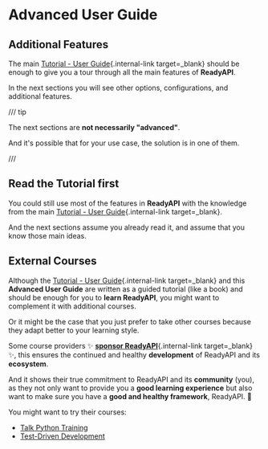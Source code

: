 # Advanced User Guide

## Additional Features

The main [Tutorial - User Guide](../tutorial/index.md){.internal-link target=\_blank} should be enough to give you a tour through all the main features of **ReadyAPI**.

In the next sections you will see other options, configurations, and additional features.

/// tip

The next sections are **not necessarily "advanced"**.

And it's possible that for your use case, the solution is in one of them.

///

## Read the Tutorial first

You could still use most of the features in **ReadyAPI** with the knowledge from the main [Tutorial - User Guide](../tutorial/index.md){.internal-link target=\_blank}.

And the next sections assume you already read it, and assume that you know those main ideas.

## External Courses

Although the [Tutorial - User Guide](../tutorial/index.md){.internal-link target=\_blank} and this **Advanced User Guide** are written as a guided tutorial (like a book) and should be enough for you to **learn ReadyAPI**, you might want to complement it with additional courses.

Or it might be the case that you just prefer to take other courses because they adapt better to your learning style.

Some course providers ✨ [**sponsor ReadyAPI**](../help-readyapi.md#sponsor-the-author){.internal-link target=\_blank} ✨, this ensures the continued and healthy **development** of ReadyAPI and its **ecosystem**.

And it shows their true commitment to ReadyAPI and its **community** (you), as they not only want to provide you a **good learning experience** but also want to make sure you have a **good and healthy framework**, ReadyAPI. 🙇

You might want to try their courses:

- <a href="https://training.talkpython.fm/readyapi-courses" class="external-link" target="_blank">Talk Python Training</a>
- <a href="https://testdriven.io/courses/tdd-readyapi/" class="external-link" target="_blank">Test-Driven Development</a>
